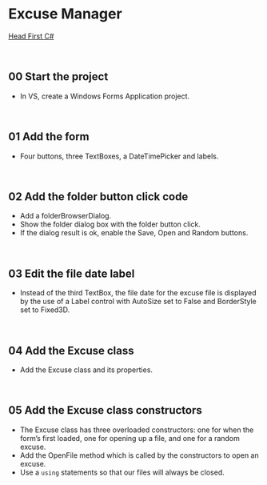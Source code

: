 # Excuse Manager
[Head First C#](http://www.headfirstlabs.com/books//hfcsharp/)

&nbsp;
## 00 Start the project
* In VS, create a Windows Forms Application project.

&nbsp;
## 01 Add the form
* Four buttons, three TextBoxes, a DateTimePicker and labels.

&nbsp;
## 02 Add the folder button click code
* Add a folderBrowserDialog.
* Show the folder dialog box with the folder button click.
* If the dialog result is ok, enable the Save, Open and Random buttons.

&nbsp;
## 03 Edit the file date label
* Instead of the third TextBox, the file date for the excuse file is displayed by the use of a Label control with AutoSize set to False and BorderStyle set to Fixed3D.

&nbsp;
## 04 Add the Excuse class
* Add the Excuse class and its properties.

&nbsp;
## 05 Add the Excuse class constructors
* The Excuse class has three overloaded constructors: one for when the form’s first loaded, one for opening up a file, and one for a random excuse.
* Add the OpenFile method which is called by the constructors to open an excuse.    
* Use a `using` statements so that our files will always be closed.
